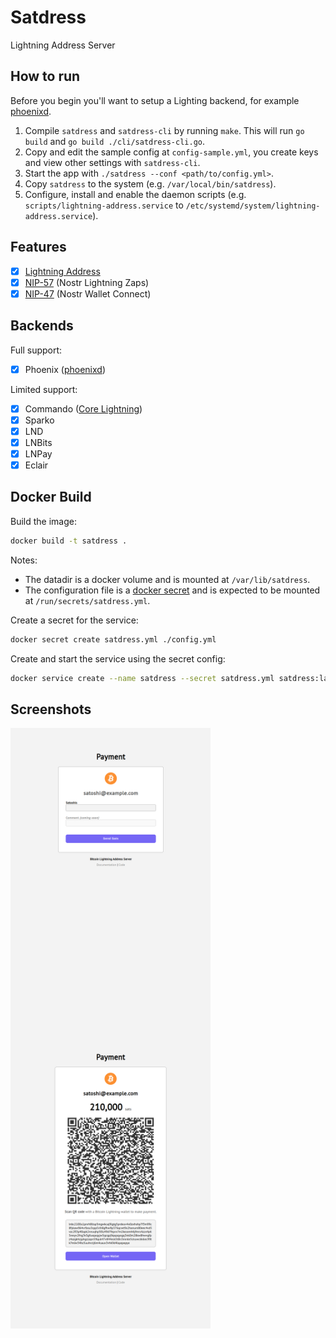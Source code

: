 # Satdress

Lightning Address Server

## How to run

Before you begin you'll want to setup a Lighting backend, for example [phoenixd](https://github.com/ACINQ/phoenixd/).

1. Compile `satdress` and `satdress-cli` by running `make`. This will run `go build` and `go build ./cli/satdress-cli.go`.
2. Copy and edit the sample config at `config-sample.yml`, you create keys and view other settings with `satdress-cli`.
3. Start the app with `./satdress --conf <path/to/config.yml>`.
4. Copy `satdress` to the system (e.g. `/var/local/bin/satdress`).
5. Configure, install and enable the daemon scripts (e.g. `scripts/lightning-address.service` to `/etc/systemd/system/lightning-address.service`).

## Features

- [x] [Lightning Address](https://github.com/andrerfneves/lightning-address#readme)
- [x] [NIP-57](https://github.com/nostr-protocol/nips/blob/master/57.md) (Nostr Lightning Zaps)
- [x] [NIP-47](https://github.com/nostr-protocol/nips/blob/master/47.md) (Nostr Wallet Connect)

## Backends

Full support:
- [x] Phoenix ([phoenixd](https://github.com/ACINQ/phoenixd/))

Limited support:
- [x] Commando ([Core Lightning](https://github.com/ElementsProject/lightning))
- [x] Sparko
- [x] LND
- [x] LNBits
- [x] LNPay
- [x] Eclair

## Docker Build

Build the image:
```bash
docker build -t satdress .
```

Notes:
- The datadir is a docker volume and is mounted at `/var/lib/satdress`.
- The configuration file is a [docker secret](https://docs.docker.com/engine/swarm/secrets/) and is expected to be mounted at `/run/secrets/satdress.yml`.

Create a secret for the service:
```bash
docker secret create satdress.yml ./config.yml
```

Create and start the service using the secret config:
```bash
docker service create --name satdress --secret satdress.yml satdress:latest
```

## Screenshots

<img align="left" src="assets/satdress-send.png" width="320"/>
<img align="left" src="assets/satdress-payment.png" width="320"/>

